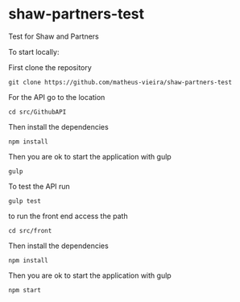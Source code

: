 # shaw-partners-test

Test for Shaw and Partners


To start locally:

First clone the repository

`git clone https://github.com/matheus-vieira/shaw-partners-test`

For the API go to the location

```cd src/GithubAPI```

Then install the dependencies

`npm install`

Then you are ok to start the application with gulp

```gulp```

To test the API run

```gulp test```

to run the front end access the path

```cd src/front```

Then install the dependencies

`npm install`

Then you are ok to start the application with gulp

```npm start```